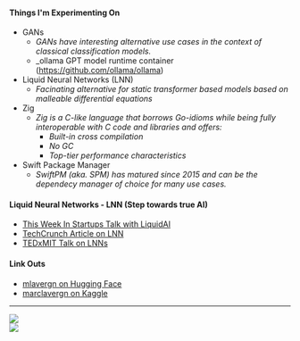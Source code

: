 #### Things I'm Experimenting On

- GANs
  -  _GANs have interesting alternative use cases in the context of classical classification models._
  -  _ollama GPT model runtime container (https://github.com/ollama/ollama)
- Liquid Neural Networks (LNN)
  - _Facinating alternative for static transformer based models based on malleable differential equations_
- Zig
  - _Zig is a C-like language that borrows Go-idioms while being fully interoperable with C code and libraries and offers:_
    - _Built-in cross compilation_
    - _No GC_
    - _Top-tier performance characteristics_
- Swift Package Manager
  - _SwiftPM (aka. SPM) has matured since 2015 and can be the dependecy manager of choice for many use cases._

#### Liquid Neural Networks - LNN (Step towards true AI)

- [This Week In Startups Talk with LiquidAI](https://www.youtube.com/watch?v=iXQRhDeOnV4)
- [TechCrunch Article on LNN](https://techcrunch.com/2023/08/17/what-is-a-liquid-neural-network-really/)
- [TEDxMIT Talk on LNNs](https://www.youtube.com/watch?v=RI35E5ewBuI)

#### Link Outs

- [mlavergn on Hugging Face](https://huggingface.co/mlavergn)
- [marclavergn on Kaggle](https://www.kaggle.com/marclavergne)

----

<picture>
    <source
        srcset="https://github-readme-stats.vercel.app/api?username=mlavergn&show_icons=true&theme=radical&hide=issues,prs"
        media="(prefers-color-scheme: dark)" />
    <source srcset="https://github-readme-stats.vercel.app/api?username=mlavergn&show_icons=true"
        media="(prefers-color-scheme: light), (prefers-color-scheme: no-preference)" />
    <img src="https://github-readme-stats.vercel.app/api?username=mlavergn&show_icons=true" />
</picture>
<br />
<picture>
    <source
        srcset="https://github-readme-stats.vercel.app/api/top-langs?username=mlavergn&show_icons=true&theme=radical&card_width=467&layout=compact&langs_count=10&size_weight=0.2&count_weight=0.8"
        media="(prefers-color-scheme: dark)" />
    <source
        srcset="https://github-readme-stats.vercel.app/api/top-langs?username=mlavergn&show_icons=true&card_width=467&layout=compact&langs_count=10&size_weight=0.2&count_weight=0.8"
        media="(prefers-color-scheme: light), (prefers-color-scheme: no-preference)" />
    <img
        src="https://github-readme-stats.vercel.app/api/top-langs?username=mlavergn&show_icons=true&card_width=467&layout=compact&langs_count=10&size_weight=0.2&count_weight=0.8" />
</picture>

